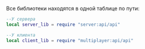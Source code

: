 Все библиотеки находятся в одной таблице по пути:
```lua
--У сервера
local server_lib = require "server:api/api"

--У клиента
local client_lib = require "multiplayer:api/api"
```
